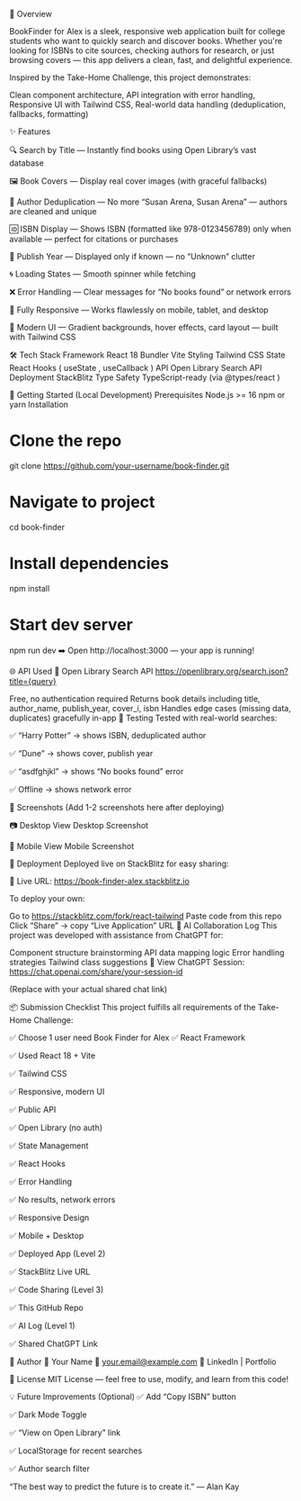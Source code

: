 🎯 Overview

BookFinder for Alex is a sleek, responsive web application built for college students who want to quickly search and discover books. Whether you're looking for ISBNs to cite sources, checking authors for research, or just browsing covers — this app delivers a clean, fast, and delightful experience.

Inspired by the Take-Home Challenge, this project demonstrates:

Clean component architecture, 
API integration with error handling, 
Responsive UI with Tailwind CSS, 
Real-world data handling (deduplication, fallbacks, formatting)

✨ Features

🔍 Search by Title — Instantly find books using Open Library’s vast database

🖼️ Book Covers — Display real cover images (with graceful fallbacks)

👥 Author Deduplication — No more “Susan Arena, Susan Arena” — authors are cleaned and unique

🆔 ISBN Display — Shows ISBN (formatted like 978-0123456789) only when available — perfect for citations or purchases

📅 Publish Year — Displayed only if known — no “Unknown” clutter

🌀 Loading States — Smooth spinner while fetching

❌ Error Handling — Clear messages for “No books found” or network errors

📱 Fully Responsive — Works flawlessly on mobile, tablet, and desktop

🎨 Modern UI — Gradient backgrounds, hover effects, card layout — built with Tailwind CSS

🛠️ Tech Stack
Framework
React 18
Bundler
Vite
Styling
Tailwind CSS
State
React Hooks (
useState
,
useCallback
)
API
Open Library Search API
Deployment
StackBlitz
Type Safety
TypeScript-ready (via
@types/react
)

🚀 Getting Started (Local Development)
Prerequisites
Node.js >= 16
npm or yarn
Installation

# Clone the repo
git clone https://github.com/your-username/book-finder.git

# Navigate to project
cd book-finder

# Install dependencies
npm install

# Start dev server
npm run dev
➡️ Open http://localhost:3000 — your app is running!


🌐 API Used
🔗 Open Library Search API
https://openlibrary.org/search.json?title={query}

Free, no authentication required
Returns book details including title, author_name, publish_year, cover_i, isbn
Handles edge cases (missing data, duplicates) gracefully in-app
🧪 Testing
Tested with real-world searches:

✅ “Harry Potter” → shows ISBN, deduplicated author

✅ “Dune” → shows cover, publish year

✅ “asdfghjkl” → shows “No books found” error

✅ Offline → shows network error

📸 Screenshots
(Add 1-2 screenshots here after deploying)

📷 Desktop View
Desktop Screenshot

📱 Mobile View
Mobile Screenshot

🚀 Deployment
Deployed live on StackBlitz for easy sharing:

🔗 Live URL: https://book-finder-alex.stackblitz.io

To deploy your own:

Go to https://stackblitz.com/fork/react-tailwind
Paste code from this repo
Click “Share” → copy “Live Application” URL
🤝 AI Collaboration Log
This project was developed with assistance from ChatGPT for:

Component structure brainstorming
API data mapping logic
Error handling strategies
Tailwind class suggestions
🔗 View ChatGPT Session: https://chat.openai.com/share/your-session-id

(Replace with your actual shared chat link)

📦 Submission Checklist
This project fulfills all requirements of the Take-Home Challenge:

✅ Choose 1 user need
Book Finder for Alex
✅ React Framework

✅ Used React 18 + Vite

✅ Tailwind CSS

✅ Responsive, modern UI

✅ Public API

✅ Open Library (no auth)

✅ State Management

✅ React Hooks

✅ Error Handling

✅ No results, network errors

✅ Responsive Design

✅ Mobile + Desktop

✅ Deployed App (Level 2)

✅ StackBlitz Live URL

✅ Code Sharing (Level 3)

✅ This GitHub Repo

✅ AI Log (Level 1)

✅ Shared ChatGPT Link

🙌 Author
👤 Your Name
📧 your.email@example.com
🔗 LinkedIn | Portfolio

📄 License
MIT License — feel free to use, modify, and learn from this code!

💡 Future Improvements (Optional)
✅ Add “Copy ISBN” button

✅ Dark Mode Toggle

✅ “View on Open Library” link

✅ LocalStorage for recent searches

✅ Author search filter

“The best way to predict the future is to create it.” — Alan Kay 
